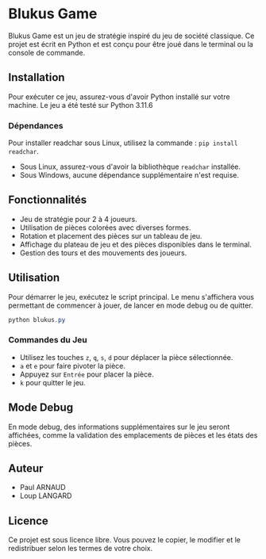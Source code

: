
# Blukus Game

Blukus Game est un jeu de stratégie inspiré du jeu de société classique. Ce projet est écrit en Python et est conçu pour être joué dans le terminal ou la console de commande.

## Installation

Pour exécuter ce jeu, assurez-vous d'avoir Python installé sur votre machine. Le jeu a été testé sur Python 3.11.6

### Dépendances

Pour installer readchar sous Linux, utilisez la commande : `pip install readchar`.
- Sous Linux, assurez-vous d'avoir la bibliothèque `readchar` installée.
- Sous Windows, aucune dépendance supplémentaire n'est requise.

## Fonctionnalités

- Jeu de stratégie pour 2 à 4 joueurs.
- Utilisation de pièces colorées avec diverses formes.
- Rotation et placement des pièces sur un tableau de jeu.
- Affichage du plateau de jeu et des pièces disponibles dans le terminal.
- Gestion des tours et des mouvements des joueurs.

## Utilisation

Pour démarrer le jeu, exécutez le script principal. Le menu s'affichera vous permettant de commencer à jouer, de lancer en mode debug ou de quitter.

```powershell
python blukus.py
```

### Commandes du Jeu

- Utilisez les touches `z`, `q`, `s`, `d` pour déplacer la pièce sélectionnée.
- `a` et `e` pour faire pivoter la pièce.
- Appuyez sur `Entrée` pour placer la pièce.
- `k` pour quitter le jeu.

## Mode Debug

En mode debug, des informations supplémentaires sur le jeu seront affichées, comme la validation des emplacements de pièces et les états des pièces.

## Auteur

- Paul ARNAUD
- Loup LANGARD

## Licence

Ce projet est sous licence libre. Vous pouvez le copier, le modifier et le redistribuer selon les termes de votre choix.
